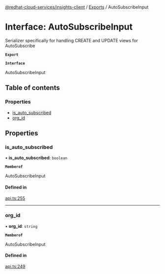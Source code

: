 [@redhat-cloud-services/insights-client](../README.md) / [Exports](../modules.md) / AutoSubscribeInput

# Interface: AutoSubscribeInput

Serializer specifically for handling CREATE and UPDATE views for AutoSubscribe

**`Export`**

**`Interface`**

AutoSubscribeInput

## Table of contents

### Properties

- [is\_auto\_subscribed](AutoSubscribeInput.md#is_auto_subscribed)
- [org\_id](AutoSubscribeInput.md#org_id)

## Properties

### is\_auto\_subscribed

• **is\_auto\_subscribed**: `boolean`

**`Memberof`**

AutoSubscribeInput

#### Defined in

[api.ts:255](https://github.com/RedHatInsights/javascript-clients/blob/master/packages/insights/api.ts#L255)

___

### org\_id

• **org\_id**: `string`

**`Memberof`**

AutoSubscribeInput

#### Defined in

[api.ts:249](https://github.com/RedHatInsights/javascript-clients/blob/master/packages/insights/api.ts#L249)
